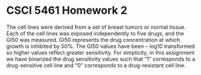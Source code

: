 # CSCI 5461 Homework 2

The cell lines were derived from a set of breast tumors or normal tissue. Each of the cell
lines was exposed independently to five drugs, and the GI50 was measured. GI50 represents the
drug concentration at which growth is inhibited by 50%. The GI50 values have been – log10
transformed so higher values reflect greater sensitivity. For simplicity, in this assignment we
have binarized the drug sensitivity values such that “1” corresponds to a drug-sensitive cell line
and “0” corresponds to a drug-resistant cell line.
